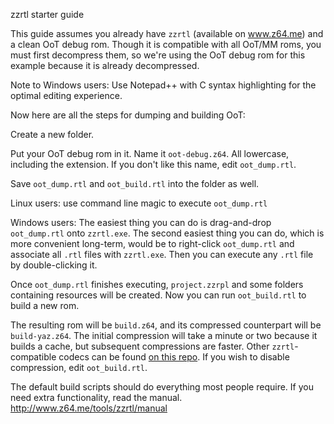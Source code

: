 zzrtl starter guide

This guide assumes you already have `zzrtl` (available on www.z64.me) and a clean OoT debug rom. Though it is compatible with all OoT/MM roms, you must first decompress them, so we're using the OoT debug rom for this example because it is already decompressed.

Note to Windows users: Use Notepad++ with C syntax highlighting for the optimal editing experience.

Now here are all the steps for dumping and building OoT:

Create a new folder.

Put your OoT debug rom in it. Name it `oot-debug.z64`. All lowercase, including the extension. If you don't like this name, edit `oot_dump.rtl`.

Save `oot_dump.rtl` and `oot_build.rtl` into the folder as well.

Linux users: use command line magic to execute `oot_dump.rtl`

Windows users:
The easiest thing you can do is drag-and-drop `oot_dump.rtl` onto `zzrtl.exe`. The second easiest thing you can do, which is more convenient long-term, would be to right-click `oot_dump.rtl` and associate all `.rtl` files with `zzrtl.exe`. Then you can execute any `.rtl` file by double-clicking it.

Once `oot_dump.rtl` finishes executing, `project.zzrpl` and some folders containing resources will be created. Now you can run `oot_build.rtl` to build a new rom.

The resulting rom will be `build.z64`, and its compressed counterpart will be `build-yaz.z64`. The initial compression will take a minute or two because it builds a cache, but subsequent compressions are faster. Other `zzrtl`-compatible codecs can be found [on this repo](https://github.com/z64me/z64enc). If you wish to disable compression, edit `oot_build.rtl`.

The default build scripts should do everything most people require. If you need extra functionality, read the manual.
http://www.z64.me/tools/zzrtl/manual
